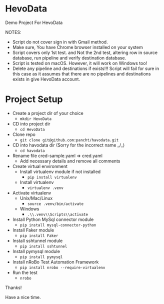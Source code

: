 # HevoData
Demo Project For HevoData

NOTES:
  - Script do not cover sign in with Gmail method.
  - Make sure, You have Chrome browser installed on your system
  - Script covers only 1st test. and Not the 2nd test, altering row in source database, run pipeline and verify destination database.
  - Script is tested on macOS. However, it will work on Windows too!
  - Delete any pipeline and destinations if exists!!! Script will fail for sure in this case as it assumes that there are no pipelines and destinations exists in give HevoData account.

# Project Setup
- Create a project dir of your choice
  - `mkdir HevoData`
- CD into project dir
  - `cd HevoData`
- Clone repo
  - `git clone git@github.com:pancht/havodata.git`
- CD into havodata dir (Sorry for the incorrect name _/\_)
  - `cd havodata`
- Rename file cred-sample.yaml => cred.yaml
  - Add necessary details and remove all comments
- Create virtual environment
  - Install virtualenv module if not installed
    - `pip install virtualenv`
  - Install virtualenv
    - `virtualenv .venv`
- Activate virtualenv
  - Unix/Mac/Linux
    - `source .venv/bin/activate`
  - Windows
    - `.\\.venv\\Scripts\\activate`
- Install Python MySql connector module
  - `pip install mysql-connector-python`
- Install Faker module
  - `pip install Faker`
- Install sshtunnel module
  - `pip install sshtunnel`
- Install pymysql module
  - `pip install pymysql`
- Install nRoBo Test Automation Framework
  - `pip install nrobo --require-virtualenv`
- Run the test 
  - `nrobo`

Thanks!

Have a nice time.